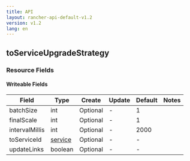 ```yaml
---
title: API
layout: rancher-api-default-v1.2
version: v1.2
lang: en
---
```


## toServiceUpgradeStrategy



### Resource Fields

#### Writeable Fields

Field | Type | Create | Update | Default | Notes
---|---|---|---|---|---
batchSize | int | Optional | - | 1 | 
finalScale | int | Optional | - | 1 | 
intervalMillis | int | Optional | - | 2000 | 
toServiceId | [service]({{site.baseurl}}/rancher/{{page.version}}/{{page.lang}}/api/api-resources/service/) | Optional | - | - | 
updateLinks | boolean | Optional | - | - | 



<br>
